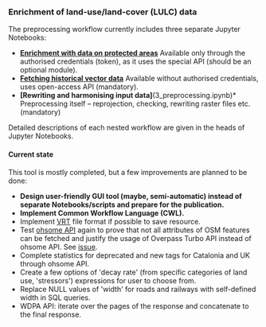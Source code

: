 ### Enrichment of land-use/land-cover (LULC) data

The preprocessing workflow currently includes three separate Jupyter Notebooks:

- **[Enrichment with data on protected areas](preprocessing/1_preprocessing_pas.ipynb)**
Available only through the authorised credentials (token), as it uses the special API (should be an optional module).
- **[Fetching historical vector data](2_osm_historical.ipynb)**
Available without authorised credentials, uses open-access API (mandatory).
- **[Rewriting and harmonising input data]**(3_preprocessing.ipynb)*
Preprocessing itself – reprojection, checking, rewriting raster files etc. (mandatory)

Detailed descriptions of each nested workflow are given in the heads of Jupyter Notebooks.

#### Current state

This tool is mostly completed, but a few improvements are planned to be done:

- **Design user-friendly GUI tool (maybe, semi-automatic) instead of separate Notebooks/scripts and prepare for the publication.**
- **Implement Common Workflow Language (CWL).**
- Implement [VRT](https://gdal.org/en/latest/drivers/raster/vrt.html) file format if possible to save resource.
- Test [ohsome API](https://docs.ohsome.org/ohsome-api/v1/) again to prove that not all attributes of OSM features can be fetched and justify the usage of Overpass Turbo API instead of ohsome API. See [issue](https://github.com/GIScience/ohsome-api/issues/332).
- Complete statistics for deprecated and new tags for Catalonia and UK through ohsome API.
- Create a few options of 'decay rate' (from specific categories of land use, 'stressors') expressions for user to choose from.
- Replace NULL values of 'width' for roads and railways with self-defined width in SQL queries.
- WDPA API: iterate over the pages of the response and concatenate to the final response.
